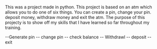 This was a project made in python. This project is based on an atm which allows you to do one of six things. You can create a pin, change your pin. deposit money, withdraw money and exit the atm. The purpose of this projecty is to show off my skills that I have learned so far throughout my training. 

--Generate pin
-- change pin
-- check balance
-- Withdrawl 
-- deposit 
-- exit

